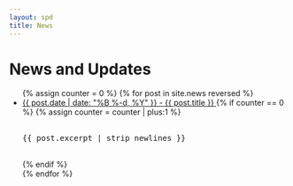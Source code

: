 ```yaml
---
layout: spd
title: News
---
```


# News and Updates

<ul>
  {% assign counter = 0 %}
  {% for post in site.news reversed %}
    <li>
      <a href="{{ post.url }}">
        {{ post.date | date: "%B %-d, %Y" }} - {{ post.title }}
      </a>
      {% if counter == 0 %}
        {% assign counter = counter | plus:1 %}
        <br/><br/>
        <pre style="white-space: pre-wrap">{{ post.excerpt | strip_newlines }}</pre>
        <br/>
      {% endif %}
    </li>
  {% endfor %}
<ul>
